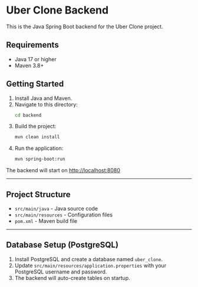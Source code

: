 # Uber Clone Backend

This is the Java Spring Boot backend for the Uber Clone project.

## Requirements
- Java 17 or higher
- Maven 3.8+

## Getting Started

1. Install Java and Maven.
2. Navigate to this directory:
   ```sh
   cd backend
   ```
3. Build the project:
   ```sh
   mvn clean install
   ```
4. Run the application:
   ```sh
   mvn spring-boot:run
   ```

The backend will start on [http://localhost:8080](http://localhost:8080)

---

## Project Structure
- `src/main/java` - Java source code
- `src/main/resources` - Configuration files
- `pom.xml` - Maven build file 

---

## Database Setup (PostgreSQL)

1. Install PostgreSQL and create a database named `uber_clone`.
2. Update `src/main/resources/application.properties` with your PostgreSQL username and password.
3. The backend will auto-create tables on startup. 